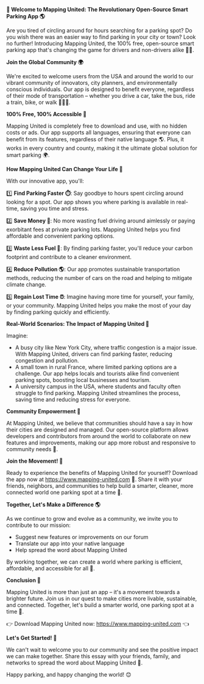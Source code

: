 **🚀 Welcome to Mapping United: The Revolutionary Open-Source Smart Parking App 🌎**

Are you tired of circling around for hours searching for a parking spot? Do you wish there was an easier way to find parking in your city or town? Look no further! Introducing Mapping United, the 100% free, open-source smart parking app that's changing the game for drivers and non-drivers alike 🚗💨.

**Join the Global Community 🌍**

We're excited to welcome users from the USA and around the world to our vibrant community of innovators, city planners, and environmentally conscious individuals. Our app is designed to benefit everyone, regardless of their mode of transportation – whether you drive a car, take the bus, ride a train, bike, or walk 🚴‍♀️🚌.

**100% Free, 100% Accessible 💸**

Mapping United is completely free to download and use, with no hidden costs or ads. Our app supports all languages, ensuring that everyone can benefit from its features, regardless of their native language 🌎. Plus, it works in every country and county, making it the ultimate global solution for smart parking 🌍.

**How Mapping United Can Change Your Life 🤔**

With our innovative app, you'll:

1️⃣ **Find Parking Faster ⏱️**: Say goodbye to hours spent circling around looking for a spot. Our app shows you where parking is available in real-time, saving you time and stress.

2️⃣ **Save Money 💸**: No more wasting fuel driving around aimlessly or paying exorbitant fees at private parking lots. Mapping United helps you find affordable and convenient parking options.

3️⃣ **Waste Less Fuel 🚮**: By finding parking faster, you'll reduce your carbon footprint and contribute to a cleaner environment.

4️⃣ **Reduce Pollution 🌎**: Our app promotes sustainable transportation methods, reducing the number of cars on the road and helping to mitigate climate change.

5️⃣ **Regain Lost Time ⏰**: Imagine having more time for yourself, your family, or your community. Mapping United helps you make the most of your day by finding parking quickly and efficiently.

**Real-World Scenarios: The Impact of Mapping United 🌟**

Imagine:

* A busy city like New York City, where traffic congestion is a major issue. With Mapping United, drivers can find parking faster, reducing congestion and pollution.
* A small town in rural France, where limited parking options are a challenge. Our app helps locals and tourists alike find convenient parking spots, boosting local businesses and tourism.
* A university campus in the USA, where students and faculty often struggle to find parking. Mapping United streamlines the process, saving time and reducing stress for everyone.

**Community Empowerment 🌟**

At Mapping United, we believe that communities should have a say in how their cities are designed and managed. Our open-source platform allows developers and contributors from around the world to collaborate on new features and improvements, making our app more robust and responsive to community needs 🔧.

**Join the Movement! 💪**

Ready to experience the benefits of Mapping United for yourself? Download the app now at https://www.mapping-united.com 📲. Share it with your friends, neighbors, and communities to help build a smarter, cleaner, more connected world one parking spot at a time 🌟.

**Together, Let's Make a Difference 🌎**

As we continue to grow and evolve as a community, we invite you to contribute to our mission:

* Suggest new features or improvements on our forum
* Translate our app into your native language
* Help spread the word about Mapping United

By working together, we can create a world where parking is efficient, affordable, and accessible for all 🌟.

**Conclusion 💬**

Mapping United is more than just an app – it's a movement towards a brighter future. Join us in our quest to make cities more livable, sustainable, and connected. Together, let's build a smarter world, one parking spot at a time 🚀.

👉 Download Mapping United now: https://www.mapping-united.com 👈

**Let's Get Started! 🌟**

We can't wait to welcome you to our community and see the positive impact we can make together. Share this essay with your friends, family, and networks to spread the word about Mapping United 🤝.

Happy parking, and happy changing the world! 😊